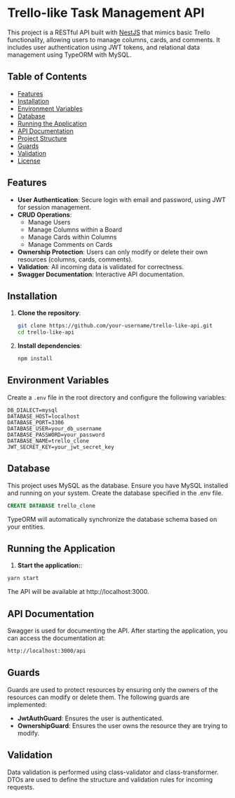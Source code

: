 # Trello-like Task Management API

This project is a RESTful API built with [NestJS](https://nestjs.com/) that mimics basic Trello functionality, allowing users to manage columns, cards, and comments. It includes user authentication using JWT tokens, and relational data management using TypeORM with MySQL.

## Table of Contents

- [Features](#features)
- [Installation](#installation)
- [Environment Variables](#environment-variables)
- [Database](#database)
- [Running the Application](#running-the-application)
- [API Documentation](#api-documentation)
- [Project Structure](#project-structure)
- [Guards](#guards)
- [Validation](#validation)
- [License](#license)

## Features

- **User Authentication**: Secure login with email and password, using JWT for session management.
- **CRUD Operations**:
  - Manage Users
  - Manage Columns within a Board
  - Manage Cards within Columns
  - Manage Comments on Cards
- **Ownership Protection**: Users can only modify or delete their own resources (columns, cards, comments).
- **Validation**: All incoming data is validated for correctness.
- **Swagger Documentation**: Interactive API documentation.

## Installation

1. **Clone the repository**:

    ```bash
    git clone https://github.com/your-username/trello-like-api.git
    cd trello-like-api
    ```

2. **Install dependencies**:

    ```bash
    npm install
    ```

## Environment Variables

Create a `.env` file in the root directory and configure the following variables:

```env
DB_DIALECT=mysql
DATABASE_HOST=localhost
DATABASE_PORT=3306
DATABASE_USER=your_db_username
DATABASE_PASSWORD=your_password
DATABASE_NAME=trello_clone
JWT_SECRET_KEY=your_jwt_secret_key
```

## Database

This project uses MySQL as the database. Ensure you have MySQL installed and running on your system. Create the database specified in the .env file.

```sql
CREATE DATABASE trello_clone
```

TypeORM will automatically synchronize the database schema based on your entities.

## Running the Application

1. **Start the application:**:

```bash
yarn start
```

The API will be available at http://localhost:3000.

## API Documentation

Swagger is used for documenting the API. After starting the application, you can access the documentation at:

```bash
http://localhost:3000/api
```

## Guards

Guards are used to protect resources by ensuring only the owners of the resources can modify or delete them. The following guards are implemented:
  - **JwtAuthGuard**: Ensures the user is authenticated.
  - **OwnershipGuard**: Ensures the user owns the resource they are trying to modify.

## Validation

Data validation is performed using class-validator and class-transformer. DTOs are used to define the structure and validation rules for incoming requests.
